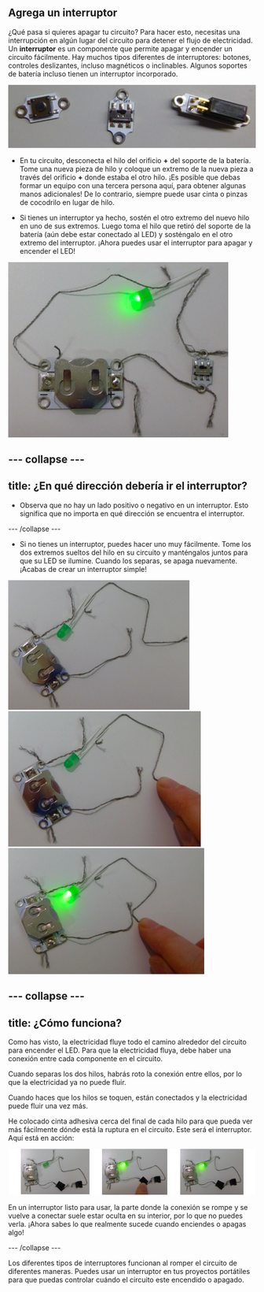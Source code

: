 ## Agrega un interruptor

¿Qué pasa si quieres apagar tu circuito? Para hacer esto, necesitas una interrupción en algún lugar del circuito para detener el flujo de electricidad. Un **interruptor** es un componente que permite apagar y encender un circuito fácilmente. Hay muchos tipos diferentes de interruptores: botones, controles deslizantes, incluso magnéticos o inclinables. Algunos soportes de batería incluso tienen un interruptor incorporado.

![](images/switches.png)

+ En tu circuito, desconecta el hilo del orificio **+** del soporte de la batería. Tome una nueva pieza de hilo y coloque un extremo de la nueva pieza a través del orificio **+** donde estaba el otro hilo. ¡Es posible que debas formar un equipo con una tercera persona aquí, para obtener algunas manos adicionales! De lo contrario, siempre puede usar cinta o pinzas de cocodrilo en lugar de hilo.

+ Si tienes un interruptor ya hecho, sostén el otro extremo del nuevo hilo en uno de sus extremos. Luego toma el hilo que retiró del soporte de la batería (aún debe estar conectado al LED) y sosténgalo en el otro extremo del interruptor. ¡Ahora puedes usar el interruptor para apagar y encender el LED!

![](images/switch_on_thread.png)

--- collapse ---
---
title: ¿En qué dirección debería ir el interruptor?
---

+ Observa que no hay un lado positivo o negativo en un interruptor. Esto significa que no importa en qué dirección se encuentra el interruptor.

--- /collapse ---

+ Si no tienes un interruptor, puedes hacer uno muy fácilmente. Tome los dos extremos sueltos del hilo en su circuito y manténgalos juntos para que su LED se ilumine. Cuando los separas, se apaga nuevamente. ¡Acabas de crear un interruptor simple!

![](images/switch_diy_thread_a.png) ![](images/switch_diy_thread_b.png) ![](images/switch_diy_thread_c.png)

--- collapse ---
---
title: ¿Cómo funciona?
---

Como has visto, la electricidad fluye todo el camino alrededor del circuito para encender el LED. Para que la electricidad fluya, debe haber una conexión entre cada componente en el circuito.

Cuando separas los dos hilos, habrás roto la conexión entre ellos, por lo que la electricidad ya no puede fluir.

Cuando haces que los hilos se toquen, están conectados y la electricidad puede fluir una vez más.

He colocado cinta adhesiva cerca del final de cada hilo para que pueda ver más fácilmente dónde está la ruptura en el circuito. Este será el interruptor. Aquí está en acción:

![](images/switch_diy_tape_abc_120_650.png)

En un interruptor listo para usar, la parte donde la conexión se rompe y se vuelve a conectar suele estar oculta en su interior, por lo que no puedes verla. ¡Ahora sabes lo que realmente sucede cuando enciendes o apagas algo!

--- /collapse ---

Los diferentes tipos de interruptores funcionan al romper el circuito de diferentes maneras. Puedes usar un interruptor en tus proyectos portátiles para que puedas controlar cuándo el circuito este encendido o apagado.
